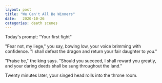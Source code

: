 ```yaml
---
layout: post
title: "We Can't All Be Winners"
date:   2020-10-26
categories: death scenes
---
```

Today's prompt: "Your first fight"

"Fear not, my liege," you say, bowing low, your voice brimming with confidence. "I shall defeat the dragon and return your fair daughter to you."

"Praise be," the king says. "Should you succeed, I shall reward you greatly, and your daring deeds shall be sung throughout the land."

Twenty minutes later, your singed head rolls into the throne room.
